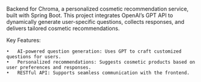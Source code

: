 Backend for Chroma, a personalized cosmetic recommendation service, built with Spring Boot. This project integrates OpenAI’s GPT API to dynamically generate user-specific questions, collects responses, and delivers tailored cosmetic recommendations.

Key Features:

	•	AI-powered question generation: Uses GPT to craft customized questions for users.
	•	Personalized recommendations: Suggests cosmetic products based on user preferences and responses.
	•	RESTful API: Supports seamless communication with the frontend.
